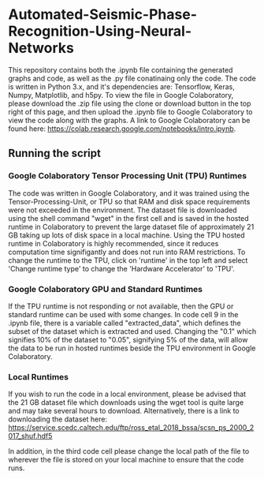 # Automated-Seismic-Phase-Recognition-Using-Neural-Networks
This repository contains both the .ipynb file containing the generated graphs and code, as well as the .py file conatinaing only the code. The code is written in Python 3.x, and it's dependencies are: Tensorflow, Keras, Numpy, Matplotlib, and h5py.
To view the file in Google Colaboratory, please download the .zip file using the clone or download button in the top right of this page, and then upload the .ipynb file to Google Colaboratory to view the code along with the graphs. A link to Google Colaboratory can be found here: https://colab.research.google.com/notebooks/intro.ipynb.

## Running the script
### Google Colaboratory Tensor Processing Unit (TPU) Runtimes
The code was written in Google Colaboratory, and it was trained using the Tensor-Processing-Unit, or TPU so that RAM and disk space requirements were not exceeded in the environment. The dataset file is downloaded using the shell command "wget" in the first cell and is saved in the hosted runtime in Colaboratory to prevent the large dataset file of approximately 21 GB taking up lots of disk space in a local machine. Using the TPU hosted runtime in Colaboratory is highly recommended, since it reduces computation time signifigantly and does not run into RAM restrictions. To change the runtime to the TPU, click on 'runtime' in the top left and select 'Change runtime type' to change the 'Hardware Accelerator' to 'TPU'.

### Google Colaboratory GPU and Standard Runtimes
If the TPU runtime is not responding or not available, then the GPU or standard runtime can be used with some changes. In code cell 9 in the .ipynb file, there is a variable called "extracted_data", which defines the subset of the dataset which is extracted and used. Changing the "0.1" which signifies 10% of the dataset to "0.05", signifying 5% of the data, will allow the data to be run in hosted runtimes beside the TPU environment in Google Colaboratory.

### Local Runtimes
If you wish to run the code in a local environment, please be advised that the 21 GB dataset file which downloads using the wget tool is quite large and may take several hours to download. Alternatively, there is a link to downloading the dataset here:
https://service.scedc.caltech.edu/ftp/ross_etal_2018_bssa/scsn_ps_2000_2017_shuf.hdf5

In addition, in the third code cell please change the local path of the file to wherever the file is stored on your local machine to ensure that the code runs.
